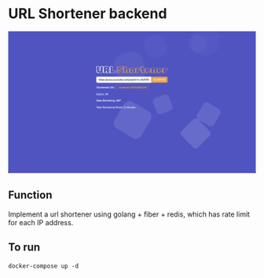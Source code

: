 # URL Shortener backend

![url shortener](URLShortener.png)

## Function

Implement a url shortener using golang + fiber + redis, which has rate limit for each IP address.

## To run

```
docker-compose up -d
```
